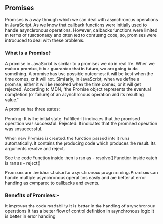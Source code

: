 ## Promises
Promises is a way through which we can deal with asynchronous operations in JavaScript. As we know that callback functions were initially used to handle asynchronous operations. However, callbacks functions were limited in terms of functionality and often led to confusing code, so, promises were introduced to deal with these problems.

### What is a Promise?
A promise in JavaScript is similar to a promises we do in real life. When we make a promise, it is a guarantee that in future, we are going to do something. A promise has two possible outcomes: it will be kept when the time comes, or it will not. Similarly, in JavaScript, when we define a promise, either it will be resolved when the time comes, or it will get rejected. According to MDN, “the Promise object represents the eventual completion (or failure) of an asynchronous operation and its resulting value.”

A promise has three states:

Pending: It is the initial state.
Fulfilled: It indicates that the promised operation was successful.
Rejected: It indicates that the promised operation was unsuccessful.

When new Promise is created, the function passed into it runs automatically. It contains the producing code which produces the result. Its arguments resolve and reject. 

See the code
Function inside then is ran as - resolve()
Function inside catch is ran as - reject()

Promises are the ideal choice for asynchronous programming. Promises can handle multiple asynchronous operations easily and are better at error handling as compared to callbacks and events.

### Benefits of Promises:-
It improves the code readability
It is better in the handling of asynchronous operations
It has a better flow of control definition in asynchronous logic
It is better in error handling